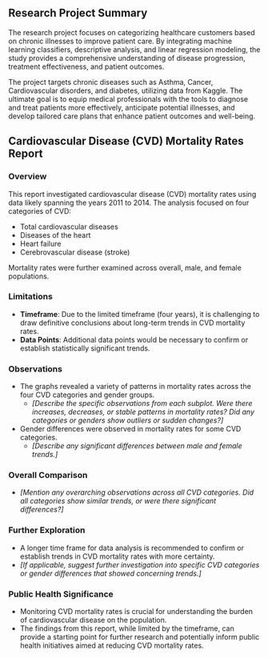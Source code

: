 ## Research Project Summary

The research project focuses on categorizing healthcare customers based on chronic illnesses to improve patient care. By integrating machine learning classifiers, descriptive analysis, and linear regression modeling, the study provides a comprehensive understanding of disease progression, treatment effectiveness, and patient outcomes.

The project targets chronic diseases such as Asthma, Cancer, Cardiovascular disorders, and diabetes, utilizing data from Kaggle. The ultimate goal is to equip medical professionals with the tools to diagnose and treat patients more effectively, anticipate potential illnesses, and develop tailored care plans that enhance patient outcomes and well-being.

## Cardiovascular Disease (CVD) Mortality Rates Report

### Overview
This report investigated cardiovascular disease (CVD) mortality rates using data likely spanning the years 2011 to 2014. The analysis focused on four categories of CVD:
- Total cardiovascular diseases
- Diseases of the heart
- Heart failure
- Cerebrovascular disease (stroke)

Mortality rates were further examined across overall, male, and female populations.

### Limitations
- **Timeframe**: Due to the limited timeframe (four years), it is challenging to draw definitive conclusions about long-term trends in CVD mortality rates.
- **Data Points**: Additional data points would be necessary to confirm or establish statistically significant trends.

### Observations
- The graphs revealed a variety of patterns in mortality rates across the four CVD categories and gender groups.
  - *[Describe the specific observations from each subplot. Were there increases, decreases, or stable patterns in mortality rates? Did any categories or genders show outliers or sudden changes?]*
- Gender differences were observed in mortality rates for some CVD categories.
  - *[Describe any significant differences between male and female trends.]*

### Overall Comparison
- *[Mention any overarching observations across all CVD categories. Did all categories show similar trends, or were there significant differences?]*

### Further Exploration
- A longer time frame for data analysis is recommended to confirm or establish trends in CVD mortality rates with more certainty.
- *[If applicable, suggest further investigation into specific CVD categories or gender differences that showed concerning trends.]*

### Public Health Significance
- Monitoring CVD mortality rates is crucial for understanding the burden of cardiovascular disease on the population.
- The findings from this report, while limited by the timeframe, can provide a starting point for further research and potentially inform public health initiatives aimed at reducing CVD mortality rates.

